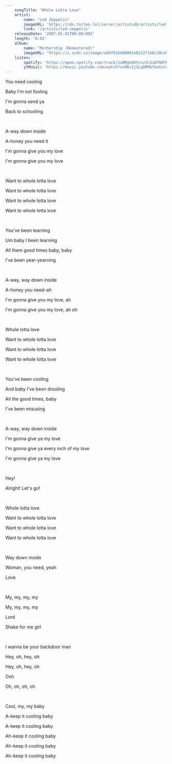 ```yaml
---
    songTitle: "Whole Lotta Love"
    artist: 
        name: "Led Zeppelin"
        imageURL: 'https://cdn.torten.lol/server/artistsdb/artists/led-zeppelin.png'
        link: '/artists/led-zeppelin'
    releaseDate: '2007-01-01T00:00:00Z'
    length: '8:03'
    album:
        name: "Mothership (Remastered)"
        imageURL: "https://i.scdn.co/image/ab67616d00001e0222f1b6c28ce5735646b2e569"
    listen:
        spotify: 'https://open.spotify.com/track/1uBMgVAUYLnzVL5uQT88FP'
        ytMusic: 'https://music.youtube.com/watch?v=0bcIjILqORM&feature=gws_kp_track'
---
```

<p>You need cooling</p>
<p>Baby I'm not fooling</p>
<p>I'm gonna send ya</p>
<p>Back to schooling</p>
<br>
<p>A-way down inside</p>
<p>A-honey you need it</p>
<p>I'm gonna give you my love</p>
<p>I'm gonna give you my love</p>
<br>
<p>Want to whole lotta love</p>
<p>Want to whole lotta love</p>
<p>Want to whole lotta love</p>
<p>Want to whole lotta love</p>
<br>
<p>You've been learning</p>
<p>Um baby I been learning</p>
<p>All them good times baby, baby</p>
<p>I've been year-yearning</p>
<br>
<p>A-way, way down inside</p>
<p>A-honey you need-ah</p>
<p>I'm gonna give you my love, ah</p>
<p>I'm gonna give you my love, ah oh</p>
<br>
<p>Whole lotta love</p>
<p>Want to whole lotta love</p>
<p>Want to whole lotta love</p>
<p>Want to whole lotta love</p>
<br>
<p>You've been cooling</p>
<p>And baby I've been drooling</p>
<p>All the good times, baby</p>
<p>I've been misusing</p>
<br>
<p>A-way, way down inside</p>
<p>I'm gonna give ya my love</p>
<p>I'm gonna give ya every inch of my love</p>
<p>I'm gonna give ya my love</p>
<br>
<p>Hey!</p>
<p>Alright! Let's go!</p>
<br>
<p>Whole lotta love</p>
<p>Want to whole lotta love</p>
<p>Want to whole lotta love</p>
<p>Want to whole lotta love</p>
<br>
<p>Way down inside</p>
<p>Woman, you need, yeah</p>
<p>Love</p>
<br>
<p>My, my, my, my</p>
<p>My, my, my, my</p>
<p>Lord</p>
<p>Shake for me girl</p>
<br>
<p>I wanna be your backdoor man</p>
<p>Hey, oh, hey, oh</p>
<p>Hey, oh, hey, oh</p>
<p>Ooh</p>
<p>Oh, oh, oh, oh</p>
<br>
<p>Cool, my, my baby</p>
<p>A-keep it cooling baby</p>
<p>A-keep it cooling baby</p>
<p>Ah-keep it cooling baby</p>
<p>Ah-keep it cooling baby</p>
<p>Ah-keep it cooling baby</p>